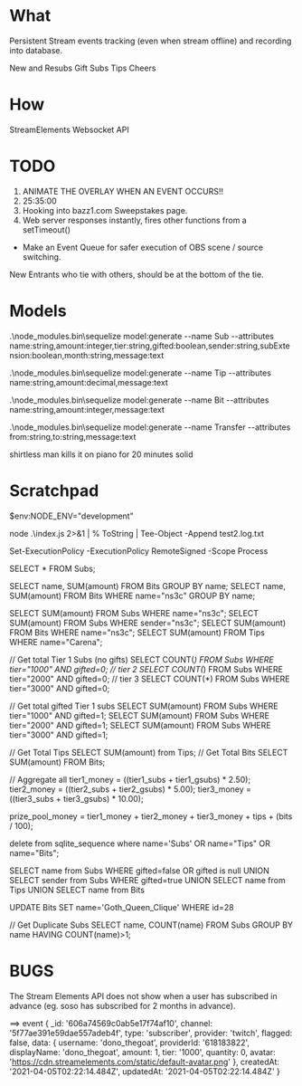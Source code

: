 What
====

Persistent Stream events tracking (even when stream offline) and
recording into database.

New and Resubs
Gift Subs
Tips
Cheers

How
===

StreamElements Websocket API

TODO
====

1) ANIMATE THE OVERLAY WHEN AN EVENT OCCURS!!
2) 25:35:00
3) Hooking into bazz1.com Sweepstakes page.
4) Web server responses instantly, fires other functions from a setTimeout()

- Make an Event Queue for safer execution of OBS scene / source switching.

New Entrants who tie with others, should be at the bottom of the tie.

Models
======

.\node_modules\.bin\sequelize model:generate --name Sub --attributes name:string,amount:integer,tier:string,gifted:boolean,sender:string,subExtension:boolean,month:string,message:text

.\node_modules\.bin\sequelize model:generate --name Tip --attributes name:string,amount:decimal,message:text

 .\node_modules\.bin\sequelize model:generate --name Bit --attributes name:string,amount:integer,message:text

 .\node_modules\.bin\sequelize model:generate --name Transfer --attributes from:string,to:string,message:text

 shirtless man kills it on piano for 20 minutes solid

Scratchpad
==========

$env:NODE_ENV="development"

node .\index.js 2>&1 | % ToString | Tee-Object -Append test2.log.txt

Set-ExecutionPolicy -ExecutionPolicy RemoteSigned -Scope Process

SELECT * FROM Subs;

SELECT name, SUM(amount) FROM Bits GROUP BY name;
SELECT name, SUM(amount) FROM Bits WHERE name="ns3c" GROUP BY name;

SELECT SUM(amount) FROM Subs WHERE name="ns3c";
SELECT SUM(amount) FROM Subs WHERE sender="ns3c";
SELECT SUM(amount) FROM Bits WHERE name="ns3c";
SELECT SUM(amount) FROM Tips WHERE name="Carena";

// Get total Tier 1 Subs (no gifts)
SELECT COUNT(*) FROM Subs WHERE tier="1000" AND gifted=0;
// tier 2
SELECT COUNT(*) FROM Subs WHERE tier="2000" AND gifted=0;
// tier 3
SELECT COUNT(*) FROM Subs WHERE tier="3000" AND gifted=0;

// Get total gifted Tier 1 subs
SELECT SUM(amount) FROM Subs WHERE tier="1000" AND gifted=1;
SELECT SUM(amount) FROM Subs WHERE tier="2000" AND gifted=1;
SELECT SUM(amount) FROM Subs WHERE tier="3000" AND gifted=1;

// Get Total Tips
SELECT SUM(amount) from Tips;
// Get Total Bits
SELECT SUM(amount) FROM Bits;


// Aggregate all
tier1_money = ((tier1_subs + tier1_gsubs) * 2.50);
tier2_money = ((tier2_subs + tier2_gsubs) * 5.00);
tier3_money = ((tier3_subs + tier3_gsubs) * 10.00);

prize_pool_money = tier1_money + tier2_money + tier3_money + tips + (bits / 100);

delete from sqlite_sequence where name='Subs' OR name="Tips" OR name="Bits";

SELECT name from Subs WHERE gifted=false OR gifted is null UNION SELECT sender from Subs WHERE gifted=true UNION SELECT name from Tips UNION SELECT name from Bits

UPDATE Bits SET name='Goth_Queen_Clique' WHERE id=28

// Get Duplicate Subs
SELECT name, COUNT(name) FROM Subs GROUP BY name HAVING COUNT(name)>1;

BUGS
====

The Stream Elements API does not show when a user has subscribed in advance (eg. soso has subscribed for 2 months in advance).

==> event
{
  _id: '606a74569c0ab5e17f74af10',
  channel: '5f77ae391e59dae557adeb4f',
  type: 'subscriber',
  provider: 'twitch',
  flagged: false,
  data: {
    username: 'dono_thegoat',
    providerId: '618183822',
    displayName: 'dono_thegoat',
    amount: 1,
    tier: '1000',
    quantity: 0,
    avatar: 'https://cdn.streamelements.com/static/default-avatar.png'
  },
  createdAt: '2021-04-05T02:22:14.484Z',
  updatedAt: '2021-04-05T02:22:14.484Z'
}